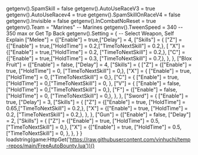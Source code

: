 getgenv().SpamSkill = false
getgenv().AutoUseRaceV3 = true
getgenv().AutoUseRacev4 = true
getgenv().SpamSkillOnRaceV4 = false
getgenv().Invisible = false
getgenv().InCombatNoReset = true
getgenv().Team = "Marines" -- Marines
getgenv().TweenSpeed = 340 -- 350 max or Get Tp Back
 getgenv().Setting = { -- Select Weapon, Self Explain
        ["Melee"] = {["Enable"] = true,["Delay"] = 4,
          ["Skills"] = {
            ["Z"] = {["Enable"] = true,["HoldTime"] = 0.2,["TimeToNextSkill"] = 0.2,},
            [ "X"] = {["Enable"] = true,["HoldTime"] = 0.2, ["TimeToNextSkill"] = 0.2,},
            ["C"] = {["Enable"] = true,["HoldTime"] = 0.3, ["TimeToNextSkill"] = 0.7,},
            },
        },
        ["Blox Fruit"] = {["Enable"] = false, ["Delay"] = 4,
            ["Skills"] = {
                ["Z"] = {["Enable"] = true, ["HoldTime"] = 0, ["TimeToNextSkill"] = 0,},
                ["X"] = { ["Enable"] = true, ["HoldTime"] = 0, ["TimeToNextSkill"] = 0,},
                ["C"] = { ["Enable"] = true, ["HoldTime"] = 0,["TimeToNextSkill"] = 0, },
                ["V"] = { ["Enable"] = false, ["HoldTime"] = 0,["TimeToNextSkill"] = 0,},
                ["F"] = {["Enable"] = false, ["HoldTime"] = 0, ["TimeToNextSkill"] = 0,},
            },
        },
        ["Sword"] = { ["Enable"] = true, ["Delay"] = 3,
            ["Skills"] = {
                ["Z"] = {["Enable"] = true,  ["HoldTime"] = 0.65,["TimeToNextSkill"] = 0.2,},
                ["X"] = {["Enable"] = true, ["HoldTime"] = 0.2, ["TimeToNextSkill"] = 0.2,},
            },
        },
        ["Gun"] = {["Enable"] = false, ["Delay"] = 2,
            ["Skills"] = {
                ["Z"] = {["Enable"] = true, ["HoldTime"] = 0.5,["TimeToNextSkill"] = 0,},
                ["X"] = {["Enable"] = true, ["HoldTime"] = 0.5,["TimeToNextSkill"] = 0,
                },
            },
        }
    }
 loadstring(game:HttpGet('https://raw.githubusercontent.com/vinhuchi/temp-repos/main/FreeAutoBounty.lua'))()
